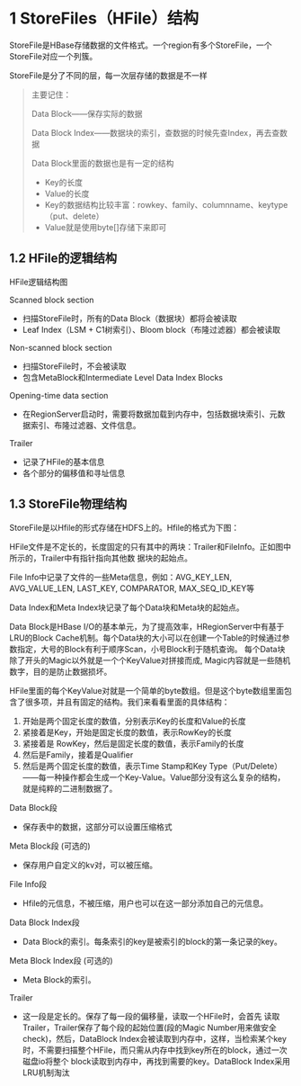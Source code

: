 # 1 StoreFiles（HFile）结构
StoreFile是HBase存储数据的文件格式。一个region有多个StoreFile，一个StoreFile对应一个列簇。

StoreFile是分了不同的层，每一次层存储的数据是不一样

> 主要记住：
> 
> Data Block——保存实际的数据
> 
> Data Block Index——数据块的索引，查数据的时候先查Index，再去查数据
> 
> Data Block里面的数据也是有一定的结构
> - Key的长度
> - Value的长度
> - Key的数据结构比较丰富：rowkey、family、columnname、keytype（put、delete）
> - Value就是使用byte[]存储下来即可

## 1.2 HFile的逻辑结构
HFile逻辑结构图

Scanned block section
- 扫描StoreFile时，所有的Data Block（数据块）都将会被读取
- Leaf Index（LSM + C1树索引）、Bloom block（布隆过滤器）都会被读取

Non-scanned block section
- 扫描StoreFile时，不会被读取
- 包含MetaBlock和Intermediate Level Data Index Blocks

Opening-time data section
- 在RegionServer启动时，需要将数据加载到内存中，包括数据块索引、元数据索引、布隆过滤器、文件信息。

Trailer
- 记录了HFile的基本信息
- 各个部分的偏移值和寻址信息

## 1.3 StoreFile物理结构
StoreFile是以Hfile的形式存储在HDFS上的。Hfile的格式为下图：

HFile文件是不定长的，长度固定的只有其中的两块：Trailer和FileInfo。正如图中所示的，Trailer中有指针指向其他数 据块的起始点。

File Info中记录了文件的一些Meta信息，例如：AVG_KEY_LEN, AVG_VALUE_LEN, LAST_KEY, COMPARATOR, MAX_SEQ_ID_KEY等

Data Index和Meta Index块记录了每个Data块和Meta块的起始点。

Data Block是HBase I/O的基本单元，为了提高效率，HRegionServer中有基于LRU的Block Cache机制。每个Data块的大小可以在创建一个Table的时候通过参数指定，大号的Block有利于顺序Scan，小号Block利于随机查询。 每个Data块除了开头的Magic以外就是一个个KeyValue对拼接而成, Magic内容就是一些随机数字，目的是防止数据损坏。

HFile里面的每个KeyValue对就是一个简单的byte数组。但是这个byte数组里面包含了很多项，并且有固定的结构。我们来看看里面的具体结构：

1. 开始是两个固定长度的数值，分别表示Key的长度和Value的长度
2. 紧接着是Key，开始是固定长度的数值，表示RowKey的长度
3. 紧接着是 RowKey，然后是固定长度的数值，表示Family的长度
4. 然后是Family，接着是Qualifier
5. 然后是两个固定长度的数值，表示Time Stamp和Key Type（Put/Delete）——每一种操作都会生成一个Key-Value。Value部分没有这么复杂的结构，就是纯粹的二进制数据了。

Data Block段
- 保存表中的数据，这部分可以设置压缩格式

Meta Block段 (可选的)
- 保存用户自定义的kv对，可以被压缩。

File Info段
- Hfile的元信息，不被压缩，用户也可以在这一部分添加自己的元信息。

Data Block Index段
- Data Block的索引。每条索引的key是被索引的block的第一条记录的key。

Meta Block Index段 (可选的)
- Meta Block的索引。

Trailer
- 这一段是定长的。保存了每一段的偏移量，读取一个HFile时，会首先 读取Trailer，Trailer保存了每个段的起始位置(段的Magic Number用来做安全check)，然后，DataBlock Index会被读取到内存中，这样，当检索某个key时，不需要扫描整个HFile，而只需从内存中找到key所在的block，通过一次磁盘io将整个 block读取到内存中，再找到需要的key。DataBlock Index采用LRU机制淘汰